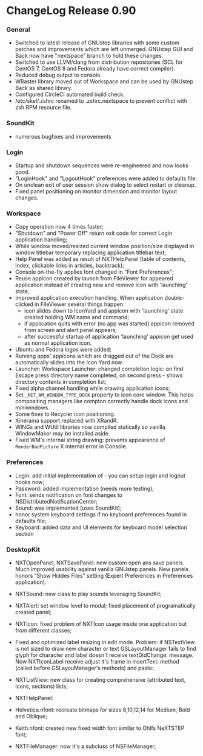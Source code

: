 # ChangeLog Release 0.90

### General
- Switched to latest release of GNUstep libraries with some custom patches and improvements which are left unmerged. GNUstep GUI and Back now have "nextspace" branch to hold these changes.
- Switched to use LLVM/clang from distribution repositories (SCL for CentOS 7, CentOS 8 and Fedora already have correct compiler).
- Reduced debug output to console.
- WRaster library moved out of Workspace and can be used by GNUstep Back as shared library.
- Configured CircleCI automated build check.
- /etc/skel/.zshrc renamed to .zshrc.nextspace to prevent conflict with zsh RPM resource file.

### SoundKit
- numerous bugfixes and improvements

### Login
- Startup and shutdown sequences were re-engineered and now looks good.
- "LoginHook" and "LogoutHook" preferences were added to defaults file.
- On unclean exit of user session show dialog to select restart or cleanup.
- Fixed panel positioning on monitor dimension and monitor layout changes.

### Workspace
  - Copy operation now 4 times faster;
  - "Shutdown" and "Power Off" return exit code for correct Login application handling;
  - While window moved/resized current window position/size displayed in window titlebar temporary replacing application titlebar text;
  - Help Panel was added as result of NXTHelpPanel (table of contents, index, clickable links in articles, backtrack);
  - Console on-the-fly applies font changed in "Font Preferences";
  - Reuse appicon created by launch from FileViewer for appeared application instead of creating new and remove icon with 'launching' state;
  - Improved application execution handling. When application double-clicked in FileViewer several things happen:
    - icon slides down to IconYard and appicon with 'launching' state created holding WM name and command;
    - if application quits with error (no app was started) appicon removed from screen and alert panel appears;
    - after successful startup of application 'launching' appicon get used as normal application icon.
  - Ubuntu and Fedora logos were added;
  - Running apps' appicons which are dragged out of the Dock are automatically slides into the Icon Yard now.
  - Launcher: Workspace Launcher: changed completion logic: on first Escape press directory name completed, on second press - shows directory contents in completion list;
  - Fixed alpha channel handling while drawing application icons;
  - Set `_NET_WM_WINDOW_TYPE_DOCK` property to icon core window. This helps compositing managers like compton correctly handle dock icons and miniwindows.
  - Some fixes to Recycler icon positioning.
  - Xinerama support replaced with XRandR.
  - WINGs and WUtil libraries now compiled statically so vanilla WindowMaker may be installed aside.
  - Fixed WM's internal string drawing: prevents appearance of `RenderBadPicture` X internal error in Console.

### Preferences
  - Login: add initial implementation of - you can setup login and logout hooks now;
  - Password: added implementation (needs more testing);
  - Font: sends notification on font changes to NSDistributedNotificationCenter;
  - Sound: was implemented (uses SoundKit);
  - honor system keyboard settings if no keyboard preferences found in defaults file;
  - Keyboard: added data and UI elements for keyboard model selection section

### DesktopKit
  - NXTOpenPanel, NXTSavePanel: new custom open ans save panels.
    Much improved usability against vanilla GNUstep panels. 
    New panels honors “Show Hiddes Files” setting (Expert Preferences in Preferences application).
  - NXTSound: new class to play sounds leveraging SoundKit;
  - NXTAlert: set window level to modal; fixed placement of programatically created panel;
  - NXTIcon: fixed problem of NXTIcon usage inside one application but from different classes;
  - Fixed and optimized label resizing in edit mode. Problem: if NSTextView is not sized to draw new character or text GSLayoutManager fails to find glyph for character and label doesn't receive textDidChange: message. Now NXTIconLabel receive adjust it's frame in insertText: method (called before GSLayouManager's methods) and paste:.
  - NXTListView: new class for creating comprehensive (attributed text, icons, sections) lists;
  - NXTHelpPanel: 
  - Helvetica.nfont: recreate bitmaps for sizes 8,10,12,14 for Medium, Bold and Oblique;
  - Keith.nfont: created new fixed width font similar to Ohlfs NeXTSTEP font;
  
  - NXTFileManager: now it's a subcluss of NSFileManager;

